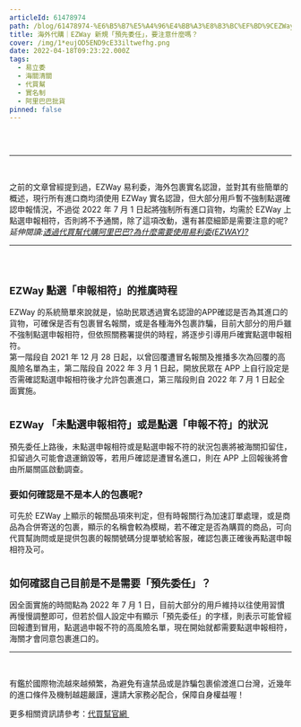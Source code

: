 ```yaml
---
articleId: 61478974
path: /blog/61478974-%E6%B5%B7%E5%A4%96%E4%BB%A3%E8%B3%BC%EF%BD%9CEZWay-%E6%96%B0%E8%A6%8F%E3%80%8C%E9%A0%90%E5%85%88%E5%A7%94%E4%BB%BB%E3%80%8D%EF%BC%8C%E8%A6%81%E6%B3%A8%E6%84%8F%E4%BB%80%E9%BA%BC%E5%97%8E%EF%BC%9F
title: 海外代購｜EZWay 新規「預先委任」，要注意什麼嗎？
cover: /img/1*eujOD5END9cE33iltwefhg.png
date: 2022-04-18T09:23:22.000Z
tags:
  - 易立委
  - 海關清關
  - 代買幫
  - 實名制
  - 阿里巴巴批貨
pinned: false
---
```

  <section class="section section--body" name="0a56">
<div class="section-divider">&nbsp;</div>

<div class="section-content">
<div class="section-inner sectionLayout--insetColumn">
<figure class="graf graf--figure" name="d474"><img alt="" class="graf-image" data-height="2451" data-image-id="1*eujOD5END9cE33iltwefhg.png" data-is-featured="true" data-width="4654" src="/img/1*eujOD5END9cE33iltwefhg.png" title=""></figure>

<hr>
<p class="graf graf--p" name="e4e3">&nbsp;</p>

<p class="graf graf--p" name="e4e3">之前的文章曾經提到過，EZWay 易利委，海外包裹實名認證，並對其有些簡單的概述，現行所有進口商均須使用 EZWay 實名認證，但大部分用戶暫不強制點選確認申報情況，不過從 2022 年 7 月 1 日起將強制所有進口貨物，均需於 EZWay 上點選申報相符，否則將不予通關，除了這項改動，還有甚麼細節是需要注意的呢?<br>
<em class="markup--em markup--p-em">延伸閱讀:</em><a class="markup--anchor markup--p-anchor" data-href="https://chatxbuy.pse.is/3s8nle" href="https://chatxbuy.pse.is/3s8nle" rel="noopener" target="_blank"><em class="markup--em markup--p-em">透過代買幫代購阿里巴巴?為什麼需要使用易利委(EZWAY)?</em></a></p>
</div>
</div>
</section>

<section class="section section--body" name="0481">
<div class="section-divider">
<hr class="section-divider"></div>

<div class="section-content">
<div class="section-inner sectionLayout--insetColumn">
<h3 class="graf graf--h3" name="9437">&nbsp;</h3>

<h3 class="graf graf--h3" name="9437"><span style="font-size:18px"><strong>EZWay 點選「申報相符」的推廣時程</strong></span></h3>

<p class="graf graf--p" name="ac1d">EZWay 的系統簡單來說就是，協助民眾透過實名認證的APP確認是否為其進口的貨物，可確保是否有包裹冒名報關，或是各種海外包裹詐騙，目前大部分的用戶雖不強制點選申報相符，但依照關務署提供的時程，將逐步引導用戶確實點選申報相符。<br>
第一階段自 2021 年 12 月 28 日起，以曾回覆遭冒名報關及推播多次為回覆的高風險名單為主，第二階段自 2022 年 3 月 1 日起，開放民眾在 APP 上自行設定是否需確認點選申報相符後才允許包裹進口，第三階段則自 2022 年 7 月 1 日起全面實施。</p>

<figure class="graf graf--figure" name="37f5"><img alt="" class="graf-image" data-height="2446" data-image-id="1*_25KjHOfa9_fK_SxvIRItw.png" data-width="4655" src="/img/1*_25KjHOfa9_fK_SxvIRItw.png" title=""></figure>

<h3 class="graf graf--h3" name="0e1f"><strong><span style="font-size:18px">EZWay 「未點選申報相符」或是點選「申報不符」的狀況</span></strong></h3>

<p class="graf graf--p" name="495f">預先委任上路後，未點選申報相符或是點選申報不符的狀況包裹將被海關扣留住，扣留過久可能會退運銷毀等，若用戶確認是遭冒名進口，則在 APP 上回報後將會由所屬關區啟動調查。</p>

<h3 class="graf graf--h3" name="3473"><strong>要如何確認是不是本人的包裹呢?</strong></h3>

<p class="graf graf--p" name="6caf">可先於 EZWay 上顯示的報關品項來判定，但有時報關行為加速訂單處理，或是商品為合併寄送的包裹，顯示的名稱會較為模糊，若不確定是否為購買的商品，可向代買幫詢問或是提供包裹的報關號碼分提單號給客服，確認包裹正確後再點選申報相符及可。</p>

<figure class="graf graf--figure" name="3f9a"><img alt="" class="graf-image" data-height="2446" data-image-id="1*tUOGAUzRmWRcYIVnUlFhKg.png" data-width="4655" src="/img/1*tUOGAUzRmWRcYIVnUlFhKg.png" title=""></figure>

<h3 class="graf graf--h3" name="d0f1"><strong><span style="font-size:18px">如何確認自己目前是不是需要「預先委任」？</span></strong></h3>

<p class="graf graf--p" name="8ffe">因全面實施的時間點為 2022 年 7 月&nbsp;1 日，目前大部分的用戶維持以往使用習慣再慢慢調整即可，但若於個人設定中有顯示「預先委任」的字樣，則表示可能曾經回報遭到冒用，點選過申報不符的高風險名單，現在開始就都需要點選申報相符，海關才會同意包裹進口的。</p>
</div>
</div>
</section>

<section class="section section--body" name="9cd3">
<div class="section-divider">
<hr class="section-divider"></div>

<div class="section-content">
<div class="section-inner sectionLayout--insetColumn">
<p class="graf graf--p" name="c0c3">&nbsp;</p>

<p class="graf graf--p" name="c0c3">有鑑於國際物流越來越頻繁，為避免有違禁品或是詐騙包裹偷渡進口台灣，近幾年的進口條件及機制越趨嚴謹，還請大家務必配合，保障自身權益喔！</p>

<p class="graf graf--p" name="c0c3">更多相關資訊請參考：<a href="https://chatxbuy.pse.is/3x4ktd" target="_blank">代買幫官網&nbsp;</a></p>
</div>
</div>
</section>

  